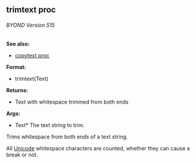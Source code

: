 ## trimtext proc 
###### BYOND Version 515
**See also:**
*   [copytext proc](/proc/copytext)
<!-- -->
**Format:**
*   trimtext(Text)
<!-- -->
**Returns:**
*   Text with whitespace trimmed from both ends
<!-- -->
**Args:**
*   Text* The text string to trim.


Trims whitespace from both ends of a text string. 

All
[Unicode](/%7Bnotes%7D/Unicode) whitespace characters are counted,
whether they can cause a break or not.